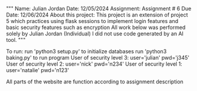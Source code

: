 """
Name: Julian Jordan
Date: 12/05/2024
Assignment: Assignment # 6
Due Date: 12/06/2024
About this project: This project is an extension of project 5 which practices using flask sessions to implement login features and basic security features such as encryption
All work below was performed solely by Julian Jordan (Individual)
I did not use code generated by an AI tool.
"""

To run:
run 'python3 setup.py' to initialize databases
run 'python3 baking.py' to run program
User of security level 3: user='julian' pwd='j345'
User of security level 2: user='nick' pwd='n234'
User of security level 1: user='natalie' pwd='n123'

All parts of the website are function according to assignment description
